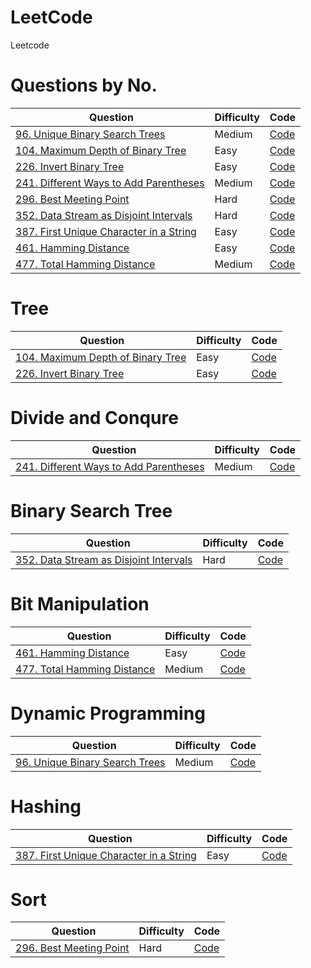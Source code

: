 # LeetCode
Leetcode

Questions by No.
====
|  Question  | Difficulty | Code |
| ---------- | ---------- | ---- |
| [96. Unique Binary Search Trees](https://leetcode.com/problems/unique-binary-search-trees/description/) | Medium | [Code](https://github.com/Luna1228/LeetCode/blob/master/96.%20Unique%20Binary%20Search%20Trees.java) |
| [104. Maximum Depth of Binary Tree](https://leetcode.com/problems/maximum-depth-of-binary-tree/description/) |  Easy | [Code](https://github.com/Luna1228/LeetCode/blob/master/104.%20Maximum%20Depth%20of%20Binary%20Tree.java) |
| [226. Invert Binary Tree](https://leetcode.com/problems/invert-binary-tree/description/) |  Easy | [Code](https://github.com/Luna1228/LeetCode/blob/master/226.%20Invert%20Binary%20Tree.java) |
| [241. Different Ways to Add Parentheses](https://leetcode.com/problems/different-ways-to-add-parentheses/description/) | Medium | [Code](https://github.com/Luna1228/LeetCode/blob/master/241.%20Different%20Ways%20to%20Add%20Parentheses.java) |
| [296. Best Meeting Point](https://leetcode.com/problems/best-meeting-point/description/) | Hard | [Code](https://github.com/Luna1228/LeetCode/blob/master/296.%20Best%20Meeting%20Point.java) |
| [352. Data Stream as Disjoint Intervals](https://leetcode.com/problems/data-stream-as-disjoint-intervals/description/) | Hard | [Code](https://github.com/Luna1228/LeetCode/blob/master/352.%20Data%20Stream%20as%20Disjoint%20Intervals.java) |
| [387. First Unique Character in a String](https://leetcode.com/problems/first-unique-character-in-a-string/description/) | Easy | [Code](https://github.com/Luna1228/LeetCode/blob/master/387.%20First%20Unique%20Character%20in%20a%20String.java) |
| [461. Hamming Distance](https://leetcode.com/problems/hamming-distance/description/) | Easy | [Code](https://github.com/Luna1228/LeetCode/blob/master/461.%20Hamming%20Distance.java) |
| [477. Total Hamming Distance](https://leetcode.com/problems/total-hamming-distance/description/) | Medium | [Code](https://github.com/Luna1228/LeetCode/blob/master/477.%20Total%20Hamming%20Distance.java) |

Tree 
====
|  Question  | Difficulty | Code |
| ---------- | ---------- | ---- |
| [104. Maximum Depth of Binary Tree](https://leetcode.com/problems/maximum-depth-of-binary-tree/description/) |  Easy | [Code](https://github.com/Luna1228/LeetCode/blob/master/104.%20Maximum%20Depth%20of%20Binary%20Tree.java) |
| [226. Invert Binary Tree](https://leetcode.com/problems/invert-binary-tree/description/) |  Easy | [Code](https://github.com/Luna1228/LeetCode/blob/master/226.%20Invert%20Binary%20Tree.java) |


Divide and Conqure
====
|    Question  | Difficulty | Code |
| ------------ | ---------- | ---- |
| [241. Different Ways to Add Parentheses](https://leetcode.com/problems/different-ways-to-add-parentheses/description/) | Medium | [Code](https://github.com/Luna1228/LeetCode/blob/master/241.%20Different%20Ways%20to%20Add%20Parentheses.java) |

Binary Search Tree
====
|    Question  | Difficulty | Code |
| ------------ | ---------- | ---- |
| [352. Data Stream as Disjoint Intervals](https://leetcode.com/problems/data-stream-as-disjoint-intervals/description/) | Hard | [Code](https://github.com/Luna1228/LeetCode/blob/master/352.%20Data%20Stream%20as%20Disjoint%20Intervals.java) |

Bit Manipulation
====
|    Question  | Difficulty | Code |
| ------------ | ---------- | ---- |
| [461. Hamming Distance](https://leetcode.com/problems/hamming-distance/description/) | Easy | [Code](https://github.com/Luna1228/LeetCode/blob/master/461.%20Hamming%20Distance.java) |
| [477. Total Hamming Distance](https://leetcode.com/problems/total-hamming-distance/description/) | Medium | [Code](https://github.com/Luna1228/LeetCode/blob/master/477.%20Total%20Hamming%20Distance.java) |

Dynamic Programming
====
|    Question  | Difficulty | Code |
| ------------ | ---------- | ---- |
| [96. Unique Binary Search Trees](https://leetcode.com/problems/unique-binary-search-trees/description/) | Medium | [Code](https://github.com/Luna1228/LeetCode/blob/master/96.%20Unique%20Binary%20Search%20Trees.java) |

Hashing
====
|    Question  | Difficulty | Code |
| ------------ | ---------- | ---- |
| [387. First Unique Character in a String](https://leetcode.com/problems/first-unique-character-in-a-string/description/) | Easy | [Code](https://github.com/Luna1228/LeetCode/blob/master/387.%20First%20Unique%20Character%20in%20a%20String.java) |

Sort
====
|  Question  | Difficulty | Code |
| ---------- | ---------- | ---- |
| [296. Best Meeting Point](https://leetcode.com/problems/best-meeting-point/description/) | Hard | [Code](https://github.com/Luna1228/LeetCode/blob/master/296.%20Best%20Meeting%20Point.java) |

